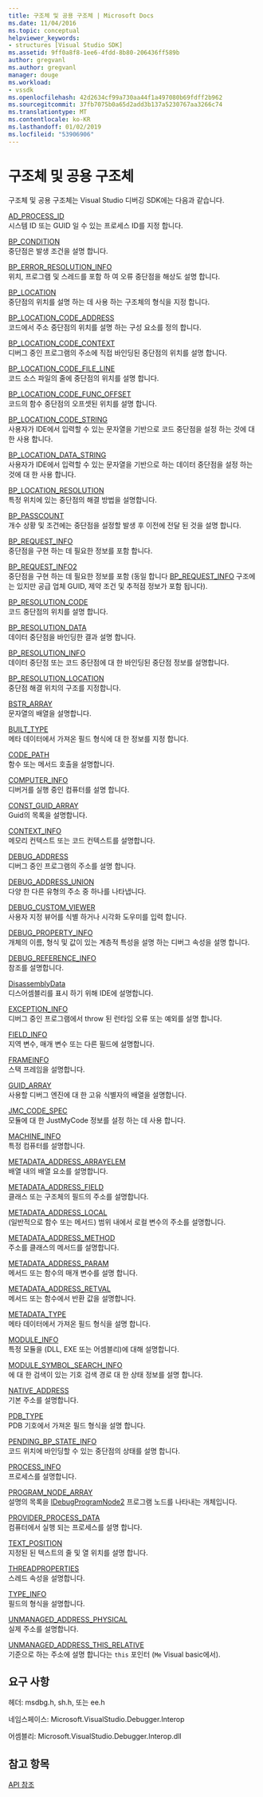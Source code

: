 ```yaml
---
title: 구조체 및 공용 구조체 | Microsoft Docs
ms.date: 11/04/2016
ms.topic: conceptual
helpviewer_keywords:
- structures [Visual Studio SDK]
ms.assetid: 9ff0a8f8-1ee6-4fdd-8b80-206436ff589b
author: gregvanl
ms.author: gregvanl
manager: douge
ms.workload:
- vssdk
ms.openlocfilehash: 42d2634cf99a730aa44f1a497080b69fdff2b962
ms.sourcegitcommit: 37fb7075b0a65d2add3b137a5230767aa3266c74
ms.translationtype: MT
ms.contentlocale: ko-KR
ms.lasthandoff: 01/02/2019
ms.locfileid: "53906906"
---
```

# <a name="structures-and-unions"></a>구조체 및 공용 구조체
구조체 및 공용 구조체는 Visual Studio 디버깅 SDK에는 다음과 같습니다.  
  
 [AD_PROCESS_ID](../../../extensibility/debugger/reference/ad-process-id.md)  
 시스템 ID 또는 GUID 일 수 있는 프로세스 ID를 지정 합니다.  
  
 [BP_CONDITION](../../../extensibility/debugger/reference/bp-condition.md)  
 중단점은 발생 조건을 설명 합니다.  
  
 [BP_ERROR_RESOLUTION_INFO](../../../extensibility/debugger/reference/bp-error-resolution-info.md)  
 위치, 프로그램 및 스레드를 포함 하 여 오류 중단점을 해상도 설명 합니다.  
  
 [BP_LOCATION](../../../extensibility/debugger/reference/bp-location.md)  
 중단점의 위치를 설명 하는 데 사용 하는 구조체의 형식을 지정 합니다.  
  
 [BP_LOCATION_CODE_ADDRESS](../../../extensibility/debugger/reference/bp-location-code-address.md)  
 코드에서 주소 중단점의 위치를 설명 하는 구성 요소를 정의 합니다.  
  
 [BP_LOCATION_CODE_CONTEXT](../../../extensibility/debugger/reference/bp-location-code-context.md)  
 디버그 중인 프로그램의 주소에 직접 바인딩된 중단점의 위치를 설명 합니다.  
  
 [BP_LOCATION_CODE_FILE_LINE](../../../extensibility/debugger/reference/bp-location-code-file-line.md)  
 코드 소스 파일의 줄에 중단점의 위치를 설명 합니다.  
  
 [BP_LOCATION_CODE_FUNC_OFFSET](../../../extensibility/debugger/reference/bp-location-code-func-offset.md)  
 코드의 함수 중단점의 오프셋된 위치를 설명 합니다.  
  
 [BP_LOCATION_CODE_STRING](../../../extensibility/debugger/reference/bp-location-code-string.md)  
 사용자가 IDE에서 입력할 수 있는 문자열을 기반으로 코드 중단점을 설정 하는 것에 대 한 사용 합니다.  
  
 [BP_LOCATION_DATA_STRING](../../../extensibility/debugger/reference/bp-location-data-string.md)  
 사용자가 IDE에서 입력할 수 있는 문자열을 기반으로 하는 데이터 중단점을 설정 하는 것에 대 한 사용 합니다.  
  
 [BP_LOCATION_RESOLUTION](../../../extensibility/debugger/reference/bp-location-resolution.md)  
 특정 위치에 있는 중단점의 해결 방법을 설명합니다.  
  
 [BP_PASSCOUNT](../../../extensibility/debugger/reference/bp-passcount.md)  
 개수 상황 및 조건에는 중단점을 설정할 발생 후 이전에 전달 된 것을 설명 합니다.  
  
 [BP_REQUEST_INFO](../../../extensibility/debugger/reference/bp-request-info.md)  
 중단점을 구현 하는 데 필요한 정보를 포함 합니다.  
  
 [BP_REQUEST_INFO2](../../../extensibility/debugger/reference/bp-request-info2.md)  
 중단점을 구현 하는 데 필요한 정보를 포함 (동일 합니다 [BP_REQUEST_INFO](../../../extensibility/debugger/reference/bp-request-info.md) 구조에는 있지만 공급 업체 GUID, 제약 조건 및 추적점 정보가 포함 됩니다).  
  
 [BP_RESOLUTION_CODE](../../../extensibility/debugger/reference/bp-resolution-code.md)  
 코드 중단점의 위치를 설명 합니다.  
  
 [BP_RESOLUTION_DATA](../../../extensibility/debugger/reference/bp-resolution-data.md)  
 데이터 중단점을 바인딩한 결과 설명 합니다.  
  
 [BP_RESOLUTION_INFO](../../../extensibility/debugger/reference/bp-resolution-info.md)  
 데이터 중단점 또는 코드 중단점에 대 한 바인딩된 중단점 정보를 설명합니다.  
  
 [BP_RESOLUTION_LOCATION](../../../extensibility/debugger/reference/bp-resolution-location.md)  
 중단점 해결 위치의 구조를 지정합니다.  
  
 [BSTR_ARRAY](../../../extensibility/debugger/reference/bstr-array.md)  
 문자열의 배열을 설명합니다.  
  
 [BUILT_TYPE](../../../extensibility/debugger/reference/built-type.md)  
 메타 데이터에서 가져온 필드 형식에 대 한 정보를 지정 합니다.  
  
 [CODE_PATH](../../../extensibility/debugger/reference/code-path.md)  
 함수 또는 메서드 호출을 설명합니다.  
  
 [COMPUTER_INFO](../../../extensibility/debugger/reference/computer-info.md)  
 디버거를 실행 중인 컴퓨터를 설명 합니다.  
  
 [CONST_GUID_ARRAY](../../../extensibility/debugger/reference/const-guid-array.md)  
 Guid의 목록을 설명합니다.  
  
 [CONTEXT_INFO](../../../extensibility/debugger/reference/context-info.md)  
 메모리 컨텍스트 또는 코드 컨텍스트를 설명합니다.  
  
 [DEBUG_ADDRESS](../../../extensibility/debugger/reference/debug-address.md)  
 디버그 중인 프로그램의 주소를 설명 합니다.  
  
 [DEBUG_ADDRESS_UNION](../../../extensibility/debugger/reference/debug-address-union.md)  
 다양 한 다른 유형의 주소 중 하나를 나타냅니다.  
  
 [DEBUG_CUSTOM_VIEWER](../../../extensibility/debugger/reference/debug-custom-viewer.md)  
 사용자 지정 뷰어를 식별 하거나 시각화 도우미를 입력 합니다.  
  
 [DEBUG_PROPERTY_INFO](../../../extensibility/debugger/reference/debug-property-info.md)  
 개체의 이름, 형식 및 값이 있는 계층적 특성을 설명 하는 디버그 속성을 설명 합니다.  
  
 [DEBUG_REFERENCE_INFO](../../../extensibility/debugger/reference/debug-reference-info.md)  
 참조를 설명합니다.  
  
 [DisassemblyData](../../../extensibility/debugger/reference/disassemblydata.md)  
 디스어셈블리를 표시 하기 위해 IDE에 설명합니다.  
  
 [EXCEPTION_INFO](../../../extensibility/debugger/reference/exception-info.md)  
 디버그 중인 프로그램에서 throw 된 런타임 오류 또는 예외를 설명 합니다.  
  
 [FIELD_INFO](../../../extensibility/debugger/reference/field-info.md)  
 지역 변수, 매개 변수 또는 다른 필드에 설명합니다.  
  
 [FRAMEINFO](../../../extensibility/debugger/reference/frameinfo.md)  
 스택 프레임을 설명합니다.  
  
 [GUID_ARRAY](../../../extensibility/debugger/reference/guid-array.md)  
 사용할 디버그 엔진에 대 한 고유 식별자의 배열을 설명합니다.  
  
 [JMC_CODE_SPEC](../../../extensibility/debugger/reference/jmc-code-spec.md)  
 모듈에 대 한 JustMyCode 정보를 설정 하는 데 사용 합니다.  
  
 [MACHINE_INFO](../../../extensibility/debugger/reference/machine-info.md)  
 특정 컴퓨터를 설명합니다.  
  
 [METADATA_ADDRESS_ARRAYELEM](../../../extensibility/debugger/reference/metadata-address-arrayelem.md)  
 배열 내의 배열 요소를 설명합니다.  
  
 [METADATA_ADDRESS_FIELD](../../../extensibility/debugger/reference/metadata-address-field.md)  
 클래스 또는 구조체의 필드의 주소를 설명합니다.  
  
 [METADATA_ADDRESS_LOCAL](../../../extensibility/debugger/reference/metadata-address-local.md)  
 (일반적으로 함수 또는 메서드) 범위 내에서 로컬 변수의 주소를 설명합니다.  
  
 [METADATA_ADDRESS_METHOD](../../../extensibility/debugger/reference/metadata-address-method.md)  
 주소를 클래스의 메서드를 설명합니다.  
  
 [METADATA_ADDRESS_PARAM](../../../extensibility/debugger/reference/metadata-address-param.md)  
 메서드 또는 함수의 매개 변수를 설명 합니다.  
  
 [METADATA_ADDRESS_RETVAL](../../../extensibility/debugger/reference/metadata-address-retval.md)  
 메서드 또는 함수에서 반환 값을 설명합니다.  
  
 [METADATA_TYPE](../../../extensibility/debugger/reference/metadata-type.md)  
 메타 데이터에서 가져온 필드 형식을 설명 합니다.  
  
 [MODULE_INFO](../../../extensibility/debugger/reference/module-info.md)  
 특정 모듈을 (DLL, EXE 또는 어셈블리)에 대해 설명합니다.  
  
 [MODULE_SYMBOL_SEARCH_INFO](../../../extensibility/debugger/reference/module-symbol-search-info.md)  
 에 대 한 검색이 있는 기호 검색 경로 대 한 상태 정보를 설명 합니다.  
  
 [NATIVE_ADDRESS](../../../extensibility/debugger/reference/native-address.md)  
 기본 주소를 설명합니다.  
  
 [PDB_TYPE](../../../extensibility/debugger/reference/pdb-type.md)  
 PDB 기호에서 가져온 필드 형식을 설명 합니다.  
  
 [PENDING_BP_STATE_INFO](../../../extensibility/debugger/reference/pending-bp-state-info.md)  
 코드 위치에 바인딩할 수 있는 중단점의 상태를 설명 합니다.  
  
 [PROCESS_INFO](../../../extensibility/debugger/reference/process-info.md)  
 프로세스를 설명합니다.  
  
 [PROGRAM_NODE_ARRAY](../../../extensibility/debugger/reference/program-node-array.md)  
 설명의 목록을 [IDebugProgramNode2](../../../extensibility/debugger/reference/idebugprogramnode2.md) 프로그램 노드를 나타내는 개체입니다.  
  
 [PROVIDER_PROCESS_DATA](../../../extensibility/debugger/reference/provider-process-data.md)  
 컴퓨터에서 실행 되는 프로세스를 설명 합니다.  
  
 [TEXT_POSITION](../../../extensibility/debugger/reference/text-position.md)  
 지정된 된 텍스트의 줄 및 열 위치를 설명 합니다.  
  
 [THREADPROPERTIES](../../../extensibility/debugger/reference/threadproperties.md)  
 스레드 속성을 설명합니다.  
  
 [TYPE_INFO](../../../extensibility/debugger/reference/type-info.md)  
 필드의 형식을 설명합니다.  
  
 [UNMANAGED_ADDRESS_PHYSICAL](../../../extensibility/debugger/reference/unmanaged-address-physical.md)  
 실제 주소를 설명합니다.  
  
 [UNMANAGED_ADDRESS_THIS_RELATIVE](../../../extensibility/debugger/reference/unmanaged-address-this-relative.md)  
 기준으로 하는 주소에 설명 합니다는 `this` 포인터 (`Me` Visual basic에서).  
  
## <a name="requirements"></a>요구 사항  
 헤더: msdbg.h, sh.h, 또는 ee.h  
  
 네임스페이스: Microsoft.VisualStudio.Debugger.Interop  
  
 어셈블리: Microsoft.VisualStudio.Debugger.Interop.dll  
  
## <a name="see-also"></a>참고 항목  
 [API 참조](../../../extensibility/debugger/reference/api-reference-visual-studio-debugging.md)